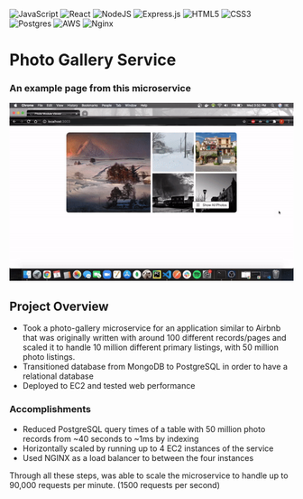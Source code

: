 <img alt="JavaScript" src="https://img.shields.io/badge/javascript%20-%23323330.svg?&style=for-the-badge&logo=javascript&logoColor=%23F7DF1E"/> <img alt="React" src="https://img.shields.io/badge/react%20-%2320232a.svg?&style=for-the-badge&logo=react&logoColor=%2361DAFB"/> <img alt="NodeJS" src="https://img.shields.io/badge/node.js%20-%2343853D.svg?&style=for-the-badge&logo=node.js&logoColor=white"/> <img alt="Express.js" src="https://img.shields.io/badge/express.js%20-%23404d59.svg?&style=for-the-badge"/> <img alt="HTML5" src="https://img.shields.io/badge/html5%20-%23E34F26.svg?&style=for-the-badge&logo=html5&logoColor=white"/> <img alt="CSS3" src="https://img.shields.io/badge/css3%20-%231572B6.svg?&style=for-the-badge&logo=css3&logoColor=white"/> <img alt="Postgres" src ="https://img.shields.io/badge/postgres-%23316192.svg?&style=for-the-badge&logo=postgresql&logoColor=white"/> <img alt="AWS" src="https://img.shields.io/badge/AWS%20-%23FF9900.svg?&style=for-the-badge&logo=amazon-aws&logoColor=white"/> <img alt="Nginx" src="https://img.shields.io/badge/nginx%20-%23009639.svg?&style=for-the-badge&logo=nginx&logoColor=white"/> 

# Photo Gallery Service

### An example page from this microservice
<img src="./assets/PhotoGallery.gif"/>

## Project Overview

<ul>
  <li>Took a photo-gallery microservice for an application similar to Airbnb that was originally written with around 100 different records/pages and scaled it to    handle 10 million different primary listings, with 50 million photo listings.</li>
  <li>Transitioned database from MongoDB to PostgreSQL in order to have a relational database</li>
  <li>Deployed to EC2 and tested web performance</li>
</ul>

### Accomplishments

<ul>
  <li>Reduced PostgreSQL query times of a table with 50 million photo records from ~40 seconds to ~1ms by indexing</li>
  <li>Horizontally scaled by running up to 4 EC2 instances of the service</li>
  <li>Used NGINX as a load balancer to between the four instances</li>
</ul>

Through all these steps, was able to scale the microservice to handle up to 90,000 requests per minute. (1500 requests per second)

